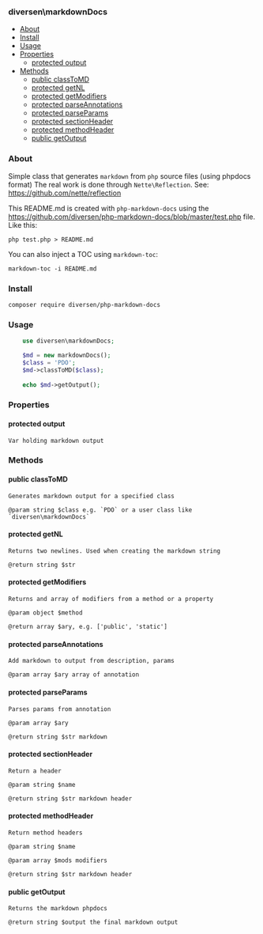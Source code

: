 ### diversen\markdownDocs

<!-- toc -->

- [About](#about)
- [Install](#install)
- [Usage](#usage)
- [Properties](#properties)
  * [protected output](#protected-output)
- [Methods](#methods)
  * [public classToMD](#public-classtomd)
  * [protected getNL](#protected-getnl)
  * [protected getModifiers](#protected-getmodifiers)
  * [protected parseAnnotations](#protected-parseannotations)
  * [protected parseParams](#protected-parseparams)
  * [protected sectionHeader](#protected-sectionheader)
  * [protected methodHeader](#protected-methodheader)
  * [public getOutput](#public-getoutput)

<!-- tocstop -->

### About

Simple class that generates `markdown` from `php` source files (using phpdocs format)
The real work is done through `Nette\Reflection`. See: https://github.com/nette/reflection

This README.md is created with `php-markdown-docs` using the https://github.com/diversen/php-markdown-docs/blob/master/test.php 
file. Like this:

    php test.php > README.md

You can also inject a TOC using `markdown-toc`: 
    
    markdown-toc -i README.md 

### Install

    composer require diversen/php-markdown-docs

### Usage
~~~php
    use diversen\markdownDocs;

    $md = new markdownDocs();
    $class = 'PDO';
    $md->classToMD($class);
     
    echo $md->getOutput();
~~~

### Properties

#### protected output 

    Var holding markdown output

### Methods

#### public classToMD 

    Generates markdown output for a specified class

    @param string $class e.g. `PDO` or a user class like `diversen\markdownDocs`

#### protected getNL 

    Returns two newlines. Used when creating the markdown string

    @return string $str

#### protected getModifiers 

    Returns and array of modifiers from a method or a property

    @param object $method

    @return array $ary, e.g. ['public', 'static']

#### protected parseAnnotations 

    Add markdown to output from description, params

    @param array $ary array of annotation

#### protected parseParams 

    Parses params from annotation

    @param array $ary

    @return string $str markdown

#### protected sectionHeader 

    Return a header

    @param string $name

    @return string $str markdown header

#### protected methodHeader 

    Return method headers

    @param string $name

    @param array $mods modifiers

    @return string $str markdown header

#### public getOutput 

    Returns the markdown phpdocs

    @return string $output the final markdown output

